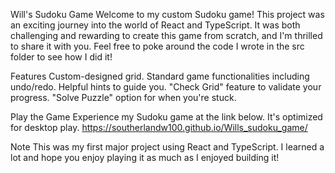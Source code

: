 Will's Sudoku Game
Welcome to my custom Sudoku game! This project was an exciting journey into the world of React and TypeScript. It was both challenging and rewarding to create this game from scratch, and I'm thrilled to share it with you.
Feel free to poke around the code I wrote in the src folder to see how I did it!

Features
Custom-designed grid.
Standard game functionalities including undo/redo.
Helpful hints to guide you.
"Check Grid" feature to validate your progress.
"Solve Puzzle" option for when you're stuck.


Play the Game
Experience my Sudoku game at the link below. It's optimized for desktop play.
https://southerlandw100.github.io/Wills_sudoku_game/


Note
This was my first major project using React and TypeScript. I learned a lot and hope you enjoy playing it as much as I enjoyed building it!
